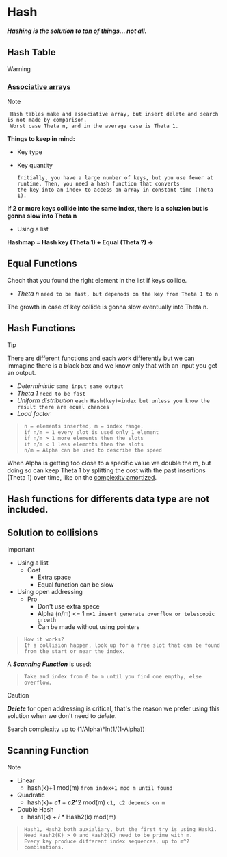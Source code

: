 # Hash

***Hashing is the solution to ton of things... not all.***

## Hash Table
> [!WARNING]
> ### [Associative arrays](../Trees/Trees.md#associative-array-map-or-dictionary)

> [!NOTE]
> 
>      Hash tables make and associative array, but insert delete and search is not made by comparison.
>      Worst case Theta n, and in the average case is Theta 1.
> **Things to keep in mind:**
> - Key type
> - Key quantity
>
>       Initially, you have a large number of keys, but you use fewer at runtime. Then, you need a hash function that converts 
>       the key into an index to access an array in constant time (Theta 1).
>  **If 2 or more keys collide into the same index, there is a soluzion but is gonna slow into Theta n**
> - Using a list
>   
>  **Hashmap = Hash key (Theta 1) + Equal (Theta ?) ->**

## Equal Functions
Chech that you found the right element in the list if keys collide.
- *Theta n*  `need to be fast, but depenods on the key from Theta 1 to n`
  
The growth in case of key collide is gonna slow eventually into Theta n.

## Hash Functions
> [!TIP]
> There are different functions and each work differently but we can immagine there is a black box
> and we know only that with an input you get an output.
> - *Deterministic* `same input same output`
> - *Theta 1*  `need to be fast`
> - *Uniform distribution* `each Hash(key)=index but unless you know the result there are equal chances`
> - *Load factor*
>>     n = elements inserted, m = index range.
>>     if n/m = 1 every slot is used only 1 element
>>     if n/m > 1 more elements then the slots
>>     if n/m < 1 less elemntts then the slots
>>     n/m = Alpha can be used to describe the speed
> When Alpha is getting too close to a specific value we double the m, but doing so can keep Theta 1 by splitting the cost with the past insertions (Theta 1) over time, like on the [complexity amortized](../Lists/Lists.md#crescita-telescopica--complessità-ammortizzata).

## Hash functions for differents data type are not included.

## Solution to collisions
> [!IMPORTANT]
> - Using a list
>   - Cost  
>     - Extra space
>     - Equal function can be slow
> - Using open addressing
>   - Pro
>     - Don't use extra space
>     - Alpha (n/m) <= 1 `m+1 insert generate overflow or telescopic growth`
>     - Can be made without using pointers
>>     How it works?
>>     If a collision happen, look up for a free slot that can be found from the start or near the index.
> A ***Scanning Function*** is used:
>>     Take and index from 0 to m until you find one empthy, else overflow.

> [!CAUTION]
> ***Delete*** for open addressing is critical, that's the reason we prefer using this solution when we don't need to *delete*.
>
> Search complexity up to (1/Alpha)*ln(1/(1-Alpha))

## Scanning Function
> [!NOTE]
> - Linear
>    - hash(k)+1 mod(m) `from index+1 mod m until found`
> - Quadratic
>    - hash(k)+ ***c1*** + ***c2***^2 mod(m) `c1, c2 depends on m`
> - Double Hash
>    - hash1(k) + ***i*** * Hash2(k) mod(m)
>>     Hash1, Hash2 both auxialiary, but the first try is using Hask1.
>>     Need Hash2(K) > 0 and Hash2(K) need to be prime with m.
>>     Every key produce different index sequences, up to m^2 combiantions.
>>     

